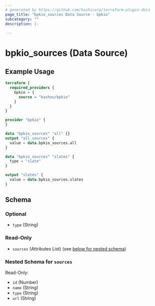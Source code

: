 ```yaml
---
# generated by https://github.com/hashicorp/terraform-plugin-docs
page_title: "bpkio_sources Data Source - bpkio"
subcategory: ""
description: |-
  
---
```


# bpkio_sources (Data Source)



## Example Usage

```terraform
terraform {
  required_providers {
    bpkio = {
      source = "bashou/bpkio"
    }
  }
}

provider "bpkio" {
}

data "bpkio_sources" "all" {}
output "all_sources" {
  value = data.bpkio_sources.all
}

data "bpkio_sources" "slates" {
  type = "slate"
}

output "slates" {
  value = data.bpkio_sources.slates
}
```

<!-- schema generated by tfplugindocs -->
## Schema

### Optional

- `type` (String)

### Read-Only

- `sources` (Attributes List) (see [below for nested schema](#nestedatt--sources))

<a id="nestedatt--sources"></a>
### Nested Schema for `sources`

Read-Only:

- `id` (Number)
- `name` (String)
- `type` (String)
- `url` (String)
